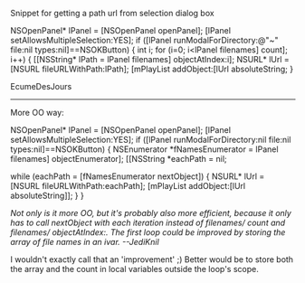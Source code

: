 Snippet for getting a path url from selection dialog box

    

   NSOpenPanel*	lPanel = [NSOpenPanel openPanel];
    [lPanel setAllowsMultipleSelection:YES];
    if ([lPanel runModalForDirectory:@"~" file:nil types:nil]==NSOKButton) {
        int		i;
        for (i=0; i<lPanel filenames] count]; i++) {
            [[NSString*	lPath = lPanel filenames] objectAtIndex:i];
            NSURL*	lUrl = [NSURL  fileURLWithPath:lPath];
            [mPlayList addObject:[lUrl absoluteString;
        }

 

EcumeDesJours

----

More OO way:

    

NSOpenPanel* lPanel = [NSOpenPanel openPanel];
[lPanel setAllowsMultipleSelection:YES];
if ([lPanel runModalForDirectory:nil file:nil types:nil]==NSOKButton)
{
   NSEnumerator *fNamesEnumerator = lPanel filenames] objectEnumerator];
   [[NSString *eachPath = nil;

   while (eachPath = [fNamesEnumerator nextObject])
   { 
      NSURL* lUrl = [NSURL  fileURLWithPath:eachPath];
      [mPlayList addObject:[lUrl absoluteString]];
   }
}



*Not only is it more OO, but it's probably also more efficient, because it only has to call     nextObject with each iteration instead of     filenames/    count and     filenames/    objectAtIndex:. The first loop could be improved by storing the array of file names in an ivar. --JediKnil*

I wouldn't exactly call that an 'improvement' ;) Better would be to store both the array and the count in local variables outside the loop's scope.
